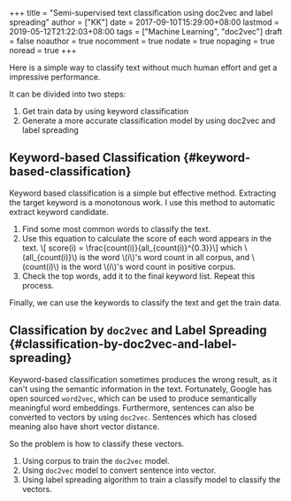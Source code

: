 +++
title = "Semi-supervised text classification using doc2vec and label spreading"
author = ["KK"]
date = 2017-09-10T15:29:00+08:00
lastmod = 2019-05-12T21:22:03+08:00
tags = ["Machine Learning", "doc2vec"]
draft = false
noauthor = true
nocomment = true
nodate = true
nopaging = true
noread = true
+++

Here is a simple way to classify text without much human effort and get a impressive performance.

It can be divided into two steps:

1.  Get train data by using keyword classification
2.  Generate a more accurate classification model by using doc2vec and label spreading


## Keyword-based Classification {#keyword-based-classification}

Keyword based classification is a simple but effective method. Extracting the target keyword is a monotonous work. I use this method to automatic extract keyword candidate.

1.  Find some most common words to classify the text.
2.  Use this equation to calculate the score of each word appears in the text.
    \\[ score(i) = \frac{count(i)}{all\_{count(i)}^{0.3}}\\]
    which \\(all\_{count(i)}\\) is the word \\(i\\)'s word count in all corpus, and \\(count(i)\\) is the word \\(i\\)'s word count in positive corpus.
3.  Check the top words, add it to the final keyword list. Repeat this process.

Finally, we can use the keywords to classify the text and get the train data.


## Classification by `doc2vec` and Label Spreading {#classification-by-doc2vec-and-label-spreading}

Keyword-based classification sometimes produces the wrong result, as it can't using the semantic information in the text. Fortunately, Google has open sourced `word2vec`, which can be used to produce semantically meaningful word embeddings. Furthermore, sentences can also be converted to vectors by using `doc2vec`. Sentences which has closed meaning also have short vector distance.

So the problem is how to classify these vectors.

1.  Using corpus to train the `doc2vec` model.
2.  Using `doc2vec` model to convert sentence into vector.
3.  Using label spreading algorithm to train a classify model to classify the vectors.
